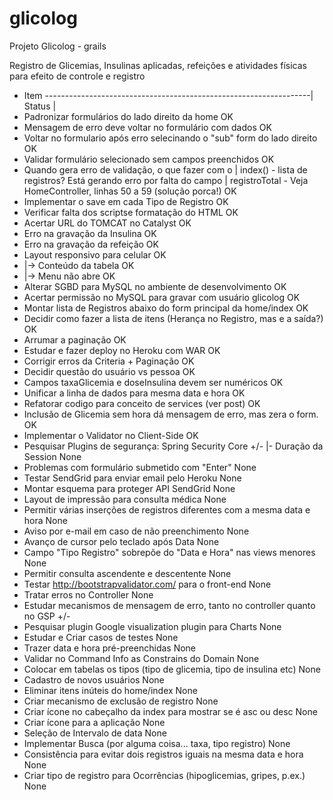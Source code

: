 # glicolog
Projeto Glicolog - grails

Registro de Glicemias, Insulinas aplicadas, refeições e atividades físicas para efeito de controle e registro


* Item ------------------------------------------------------------------| Status |
* Padronizar formulários do lado direito da home                            OK
* Mensagem de erro deve voltar no formulário com dados                      OK
* Voltar no formulario após erro selecinando o "sub" form do lado direito   OK
* Validar formulário selecionado sem campos preenchidos                     OK
* Quando gera erro de validação, o que fazer com o 
| index() - lista de registros? Está gerando erro por falta do campo
| registroTotal - Veja HomeController, linhas 50 a 59 (solução porca!)      OK
* Implementar o save em cada Tipo de Registro                               OK
* Verificar falta dos scriptse formatação do HTML                           OK
* Acertar URL do TOMCAT no Catalyst                                         OK
* Erro na gravação da Insulina                                              OK
* Erro na gravação da refeição                                              OK
* Layout responsivo para celular                                            OK
* |-> Conteúdo da tabela                                                    OK
* |-> Menu não abre                                                         OK
* Alterar SGBD para MySQL no ambiente de desenvolvimento                    OK
* Acertar permissão no MySQL para gravar com usuário glicolog               OK
* Montar lista de Registros abaixo do form principal da home/index          OK
* Decidir como fazer a lista de itens (Herança no Registro, mas e a saída?) OK
* Arrumar a paginação                                                       OK
* Estudar e fazer deploy no Heroku com WAR                                  OK
* Corrigir erros da Criteria + Paginação                                    OK
* Decidir questão do usuário vs pessoa                                      OK
* Campos taxaGlicemia e doseInsulina devem ser numéricos                    OK
* Unificar a linha de dados para mesma data e hora                          OK
* Refatorar codigo para conceito de services (ver post)                     OK
* Inclusão de Glicemia sem hora dá mensagem de erro, mas zera o form.       OK
* Implementar o Validator no Client-Side                                    OK
* Pesquisar Plugins de segurança: Spring Security Core                      +/-
   |- Duração da Session                                                    None
* Problemas com formulário submetido com "Enter"                            None
* Testar SendGrid para enviar email pelo Heroku                             None
* Montar esquema para proteger API SendGrid                                 None
* Layout de impressão para consulta médica                                  None
* Permitir várias inserções de registros diferentes com a mesma data e hora None
* Aviso por e-mail em caso de não preenchimento                             None
* Avanço de cursor pelo teclado após Data                                   None
* Campo "Tipo Registro" sobrepõe do "Data e Hora" nas views menores         None
* Permitir consulta ascendente e descentente                                None
* Testar  http://bootstrapvalidator.com/ para o front-end                   None
* Tratar erros no Controller                                                None
* Estudar mecanismos de mensagem de erro, tanto no controller quanto no GSP +/-
* Pesquisar plugin Google visualization plugin para Charts                  None
* Estudar e Criar casos de testes                                           None
* Trazer data e hora pré-preenchidas                                        None
* Validar no Command Info as Constrains do Domain                           None
* Colocar em tabelas os tipos (tipo de glicemia, tipo de insulina etc)      None
* Cadastro de novos usuários                                                None
* Eliminar itens inúteis do home/index                                      None
* Criar mecanismo de exclusão de registro                                   None
* Criar ícone no cabeçalho da index para mostrar se é asc ou desc           None
* Criar ícone para a aplicação                                              None
* Seleção de Intervalo de data                                              None
* Implementar Busca (por alguma coisa... taxa, tipo registro)               None
* Consistência para evitar dois registros iguais na mesma data e hora       None
* Criar tipo de registro para Ocorrências (hipoglicemias, gripes, p.ex.)    None